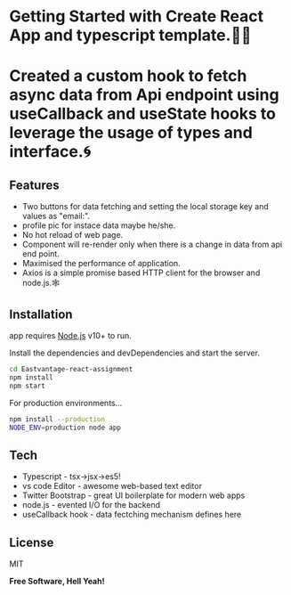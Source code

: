 # Getting Started with Create React App and typescript template.🐱‍💻

# Created a custom hook to fetch async data from Api endpoint using useCallback and useState hooks to leverage the usage of types and interface.🌀

## Features

- Two buttons for data fetching and setting the local storage key and values as "email:<useremail>".
- profile pic for instace data maybe he/she.
- No hot reload of web page.
- Component will re-render only when there is a change in data from api end point.
- Maximised the performance of application.
- Axios is a simple promise based HTTP client for the browser and node.js.🕸

## Installation

app requires [Node.js](https://nodejs.org/) v10+ to run.

Install the dependencies and devDependencies and start the server.

```sh
cd Eastvantage-react-assignment
npm install
npm start
```

For production environments...

```sh
npm install --production
NODE_ENV=production node app
```
  
## Tech


- Typescript - tsx->jsx->es5!
- vs code Editor - awesome web-based text editor
- Twitter Bootstrap - great UI boilerplate for modern web apps
- node.js - evented I/O for the backend
- useCallback hook - data fectching mechanism defines here

  
  
## License

MIT

**Free Software, Hell Yeah!**
